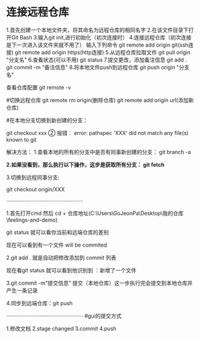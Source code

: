 # 连接远程仓库
1.首先创建一个本地文件夹，将其命名为远程仓库的相同名字
2.在该文件目录下打开Git Bash
3.输入git init,进行初始化（初次连接时）
4.连接远程仓库（初次连接是下一次进入该文件夹就不用了）
输入下列命令
git remote add origin git(ssh连接)
git remote add origin https(http连接)
5.从远程仓库拉取文件
git pull origin "分支名"
6.查看状态(可以不用)
git status
7.提交更改，添加备注信息
git add .
git commit -m "备注信息"
8.将本地文件push到远程仓库
git push origin "分支名"

查看仓库配置
git remote -v


#切换远程仓库
git remote rm origin(删除仓库)
git remote add origin url(添加新仓库)

#在本地分支切换到新创建的分支：

git checkout xxx
② 报错：
error: pathspec 'XXX' did not match any file(s) known to git

解决方法：
1.查看本地的所有的分支中是否有同事新创建的分支：
git branch -a

**2.如果没看到，那么执行以下操作，这步是获取所有分支：
git fetch**

3.切换到远程同事分支:

git checkout origin/XXX


···················································

1.首先打开cmd 然后 cd + 仓库地址(C:\Users\GoJeonPa\Desktop\我的仓库\feelings-and-demo)

git status 就可以看你当前和远端仓库的差别

现在可以看到有一个文件 will be commited

2.git add . 就是自动把修改添加到 commit 列表

现在看git status 就可以看到他识别到 ：新增了一个文件

3.git commit -m"提交信息" 提交（本地仓库）这一步执行完会提交到本地仓库并产生一条记录

4.同步到远端仓库：git push


···················································
#gui的提交方式

1.修改文档
2.stage changed
3.commit
4.push

